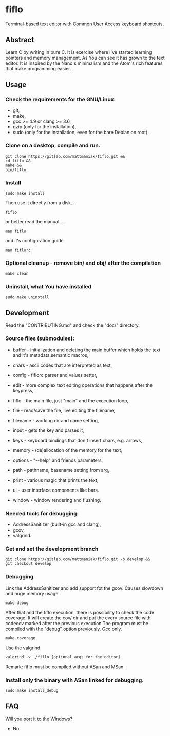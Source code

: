 # fiflo
Terminal-based text editor with Common User Access keyboard shortcuts.

## Abstract
Learn C by writing in pure C. It is exercise where I've started learning
pointers and memory management. As You can see it has grown to the text editor.
It is inspired by the Nano's minimalism and the Atom's rich features that make
programming easier.

## Usage
### Check the requirements for the GNU/Linux:
- git,
- make,
- gcc >= 4.9 or clang >= 3.6,
- gzip (only for the installation),
- sudo (only for the installation, even for the bare Debian on root).

### Clone on a desktop, compile and run.
```
git clone https://gitlab.com/mattmaniak/fiflo.git &&
cd fiflo &&
make &&
bin/fiflo
```

### Install
```
sudo make install
```

Then use it directly from a disk...
```
fiflo
```

or better read the  manual...
```
man fiflo
```

and it's configuration guide.
```
man fiflorc
```

### Optional cleanup - remove bin/ and obj/ after the compilation
```
make clean
```

### Uninstall, what You have installed
```
sudo make uninstall
```

## Development
Read the "CONTRIBUTING.md" and check the "doc/" directory.

### Source files (submodules):
- buffer - initialization and deleting the main buffer which holds the text
and it's metadata,semantic macros,

- chars - ascii codes that are interpreted as text,

- config - fiflorc parser and values setter,

- edit - more complex text editing operations that happens after the keypress,

- fiflo - the main file, just "main" and the execution loop,

- file - read/save the file, live editing the filename,

- filename - working dir and name setting,

- input - gets the key and parses it,

- keys - keyboard bindings that don't insert chars, e.g. arrows,

- memory - (de)allocation of the memory for the text,

- options - "--help" and friends parameters,

- path - pathname, basename setting from arg,

- print - various magic that prints the text,

- ui - user interface components like bars.

- window - window rendering and flushing.

### Needed tools for debugging:
- AddressSanitizer (built-in gcc and clang),
- gcov,
- valgrind.

### Get and set the development branch
```
git clone https://gitlab.com/mattmaniak/fiflo.git -b develop &&
git checkout develop
```

### Debugging
Link the AddressSanitizer and add support fot the gcov. Causes slowdown and huge
memory usage.
```
make debug
```

After that and the fiflo execution, there is possibility to check the code
coverage. It will create the cov/ dir and put the every source file with codecov
marked after the previous execution The program must be compiled with the
"debug" option previously. Gcc only.
```
make coverage
```

Use the valgrind.
```
valgrind -v ./fiflo [optional args for the editor]
```
Remark: fiflo must be compiled without ASan and MSan.

### Install only the binary with ASan linked for debugging.
```
sudo make install_debug
```

## FAQ
Will you port it to the Windows?
- No.
